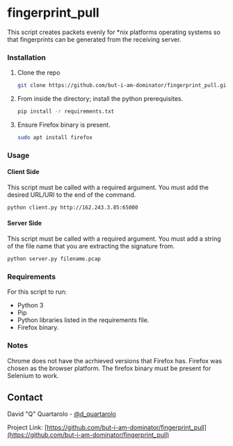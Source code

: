# fingerprint_pull

This script creates packets evenly for *nix platforms operating systems so that fingerprints can be generated from the receiving server.


### Installation

1. Clone the repo
   ```sh
   git clone https://github.com/but-i-am-dominator/fingerprint_pull.git
   ```
2. From inside the directory; install the python prerequisites.
   ```sh
   pip install -r requirements.txt
   ```
3. Ensure Firefox binary is present.
   ```sh
   sudo apt install firefox

   ```

### Usage

#### Client Side
This script must be called with a required argument. You must add the desired URL/URI to the end of the command.

```sh
python client.py http://162.243.3.85:65000
```

#### Server Side
This script must be called with a required argument. You must add a string of the file name that you are extracting the signature from.

```sh
python server.py filename.pcap
```

### Requirements

For this script to run:
* Python 3
* Pip
* Python libraries listed in the requirements file.
* Firefox binary.


### Notes
Chrome does not have the acrhieved versions that Firefox has. Firefox was chosen as the browser platform. The firefox binary must be present for Selenium to work.

## Contact

David "Q" Quartarolo - [@d_quartarolo](https://twitter.com/d_quartarolo)

Project Link: [https://github.com/but-i-am-dominator/fingerprint_pull](https://github.com/but-i-am-dominator/fingerprint_pull)